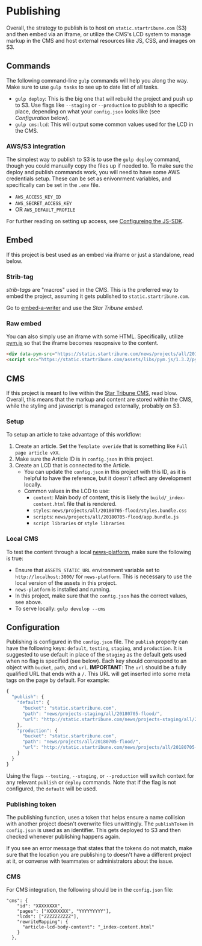 # Publishing

Overall, the strategy to publish is to host on `static.startribune.com` (S3) and then embed via an iframe, or utilize the CMS's LCD system to manage markup in the CMS and host external resources like JS, CSS, and images on S3.

## Commands

The following command-line `gulp` commands will help you along the way. Make sure to use `gulp tasks` to see up to date list of all tasks.

* `gulp deploy`: This is the big one that will rebuild the project and push up to S3. Use flags like `--staging` or `--production` to publish to a specific place, depending on what your `config.json` looks like (see _Configuration_ below).
* `gulp cms:lcd`: This will output some common values used for the LCD in the CMS.

### AWS/S3 integration

The simplest way to publish to S3 is to use the `gulp deploy` command, though you could manually copy the files up if needed to. To make sure the deploy and publish commands work, you will need to have some AWS credentials setup. These can be set as enivonrment variables, and specifically can be set in the `.env` file.

* `AWS_ACCESS_KEY_ID`
* `AWS_SECRET_ACCESS_KEY`
* OR `AWS_DEFAULT_PROFILE`

For further reading on setting up access, see [Configureing the JS-SDK](http://docs.aws.amazon.com/sdk-for-javascript/v2/developer-guide/configuring-the-jssdk.html).

## Embed

If this project is best used as an embed via iframe or just a standalone, read below.

### Strib-tag

_strib-tags_ are "macros" used in the CMS. This is the preferred way to embed the project, assuming it gets published to `static.startribune.com`.

Go to [embed-a-writer](http://static.startribune.com/news/tools/embed-it/) and use the _Star Tribune embed_.

### Raw embed

You can also simply use an iframe with some HTML. Specifically, utilize [pym.js](http://blog.apps.npr.org/pym.js/) so that the iframe becomes resopnsive to the content.

```html
<div data-pym-src="https://static.startribune.com/news/projects/all/20180705-flood">Loading...</div>
<script src="https://static.startribune.com/assets/libs/pym.js/1.3.2/pym.v1.min.js" type="text/javascript"></script>
```

## CMS

If this project is meant to live within the [Star Tribune CMS](https://cms.clickability.com/cms), read blow. Overall, this means that the markup and content are stored within the CMS, while the styling and javascript is managed externally, probably on S3.

### Setup

To setup an article to take advantage of this workflow:

1.  Create an article. Set the `Template overide` that is something like `Full page article vXX`.
1.  Make sure the Article ID is in `config.json` in this project.
1.  Create an LCD that is connected to the Article.
    * You can update the `config.json` in this project with this ID, as it is helpful to have the reference, but it doesn't affect any development locally.
    * Common values in the LCD to use:
      * `content`: Main body of content, this is likely the `build/_index-content.html` file that is rendered.
      * `styles`: `news/projects/all/20180705-flood/styles.bundle.css`
      * `scripts`: `news/projects/all/20180705-flood/app.bundle.js`
      * `script libraries` or `style libraries`

### Local CMS

To test the content through a local [news-platform](https://github.com/MinneapolisStarTribune/news-platform/), make sure the following is true:

* Ensure that `ASSETS_STATIC_URL` environment variable set to `http://localhost:3000/` for `news-platform`. This is necessary to use the local version of the assets in this project.
* `news-platform` is installed and running.
* In this project, make sure that the `config.json` has the correct values, see above.
* To serve locally: `gulp develop --cms`

## Configuration

Publishing is configured in the `config.json` file. The `publish` property can have the following keys: `default`, `testing`, `staging`, and `production`. It is suggested to use default in place of the `staging` as the default gets used when no flag is specified (see below). Each key should correspond to an object with `bucket`, `path`, and `url`. **IMPORTANT**: The `url` should be a fully qualified URL that ends with a `/`. This URL will get inserted into some meta tags on the page by default. For example:

```js
{
  "publish": {
    "default": {
      "bucket": "static.startribune.com",
      "path": "news/projects-staging/all/20180705-flood/",
      "url": "http://static.startribune.com/news/projects-staging/all/20180705-flood/"
    },
    "production": {
      "bucket": "static.startribune.com",
      "path": "news/projects/all/20180705-flood/",
      "url": "http://static.startribune.com/news/projects/all/20180705-flood/"
    }
  }
}
```

Using the flags `--testing`, `--staging`, or `--production` will switch context for any relevant `publish` or `deploy` commands. Note that if the flag is not configured, the `default` will be used.

### Publishing token

The publishing function, uses a token that helps ensure a name collision with another project doesn't overwrite files unwittingly. The `publishToken` in `config.json` is used as an identifier. This gets deployed to S3 and then checked whenever publishing happens again.

If you see an error message that states that the tokens do not match, make sure that the location you are publishing to doesn't have a different project at it, or converse with teammates or administrators about the issue.

### CMS

For CMS integration, the following should be in the `config.json` file:

```
"cms": {
    "id": "XXXXXXXX",
    "pages": ["XXXXXXXX", "YYYYYYYYY"],
    "lcds": ["ZZZZZZZZZZ"],
    "rewriteMapping": {
      "article-lcd-body-content": "_index-content.html"
    }
  },
```
